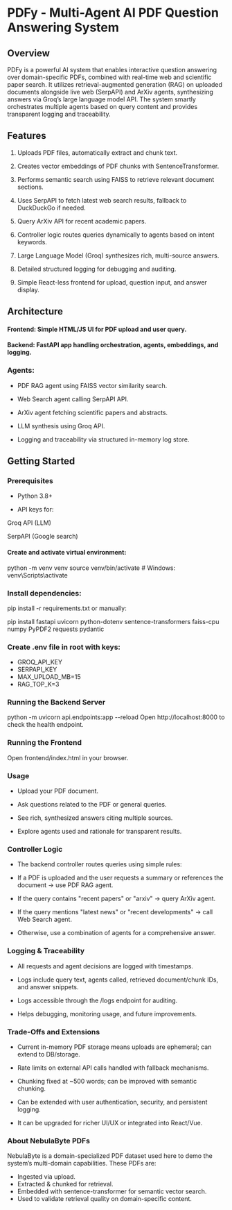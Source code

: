 # PDFy - Multi-Agent AI PDF Question Answering System
## Overview
PDFy is a powerful AI system that enables interactive question answering over domain-specific PDFs, combined with real-time web and scientific paper search. It utilizes retrieval-augmented generation (RAG) on uploaded documents alongside live web (SerpAPI) and ArXiv agents, synthesizing answers via Groq’s large language model API. The system smartly orchestrates multiple agents based on query content and provides transparent logging and traceability.

## Features
1. Uploads PDF files, automatically extract and chunk text.

2. Creates vector embeddings of PDF chunks with SentenceTransformer.

3. Performs semantic search using FAISS to retrieve relevant document sections.

4. Uses SerpAPI to fetch latest web search results, fallback to DuckDuckGo if needed.

5. Query ArXiv API for recent academic papers.

6. Controller logic routes queries dynamically to agents based on intent keywords.

7. Large Language Model (Groq) synthesizes rich, multi-source answers.

8. Detailed structured logging for debugging and auditing.

9. Simple React-less frontend for upload, question input, and answer display.

## Architecture
#### Frontend: Simple HTML/JS UI for PDF upload and user query.

#### Backend: FastAPI app handling orchestration, agents, embeddings, and logging.

### Agents:

- PDF RAG agent using FAISS vector similarity search.

- Web Search agent calling SerpAPI API.

- ArXiv agent fetching scientific papers and abstracts.

- LLM synthesis using Groq API.

- Logging and traceability via structured in-memory log store.

## Getting Started
### Prerequisites
- Python 3.8+

- API keys for:

Groq API (LLM)

SerpAPI (Google search)


#### Create and activate virtual environment:

python -m venv venv
source venv/bin/activate     # Windows: venv\Scripts\activate
### Install dependencies:

pip install -r requirements.txt
or manually:

pip install fastapi uvicorn python-dotenv sentence-transformers faiss-cpu numpy PyPDF2 requests pydantic
### Create .env file in root with keys:

- GROQ_API_KEY
- SERPAPI_KEY
- MAX_UPLOAD_MB=15
- RAG_TOP_K=3
### Running the Backend Server
python -m uvicorn api.endpoints:app --reload
Open http://localhost:8000 to check the health endpoint.

### Running the Frontend
Open frontend/index.html in your browser.

### Usage
- Upload your PDF document.

- Ask questions related to the PDF or general queries.

- See rich, synthesized answers citing multiple sources.

- Explore agents used and rationale for transparent results.

### Controller Logic
- The backend controller routes queries using simple rules:

- If a PDF is uploaded and the user requests a summary or references the document → use PDF RAG agent.

- If the query contains "recent papers" or "arxiv" → query ArXiv agent.

- If the query mentions "latest news" or "recent developments" → call Web Search agent.

- Otherwise, use a combination of agents for a comprehensive answer.

### Logging & Traceability
- All requests and agent decisions are logged with timestamps.

- Logs include query text, agents called, retrieved document/chunk IDs, and answer snippets.

- Logs accessible through the /logs endpoint for auditing.

- Helps debugging, monitoring usage, and future improvements.

### Trade-Offs and Extensions
- Current in-memory PDF storage means uploads are ephemeral; can extend to DB/storage.

- Rate limits on external API calls handled with fallback mechanisms.

- Chunking fixed at ~500 words; can be improved with semantic chunking.

- Can be extended with user authentication, security, and persistent logging.

- It can be upgraded for richer UI/UX or integrated into React/Vue.

### About NebulaByte PDFs
NebulaByte is a domain-specialized PDF dataset used here to demo the system’s multi-domain capabilities. These PDFs are:
- Ingested via upload.
- Extracted & chunked for retrieval.
- Embedded with sentence-transformer for semantic vector search.
- Used to validate retrieval quality on domain-specific content.
